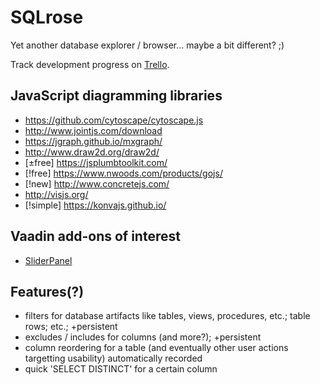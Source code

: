 # SQLrose

Yet another database explorer / browser... maybe a bit different? ;)

Track development progress on [Trello](https://trello.com/b/41G7I2lW/sqlrose).

## JavaScript diagramming libraries

 * https://github.com/cytoscape/cytoscape.js
 * http://www.jointjs.com/download
 * https://jgraph.github.io/mxgraph/
 * http://www.draw2d.org/draw2d/
 * [±free] https://jsplumbtoolkit.com/
 * [!free] https://www.nwoods.com/products/gojs/
 * [!new] http://www.concretejs.com/
 * http://visjs.org/
 * [!simple] https://konvajs.github.io/

## Vaadin add-ons of interest

 * [SliderPanel](https://vaadin.com/directory#!addon/sliderpanel)

## Features(?)

 * filters for database artifacts like tables, views, procedures, etc.; table rows; etc.; +persistent
 * excludes / includes for columns (and more?); +persistent
 * column reordering for a table (and eventually other user actions targetting usability) automatically recorded
 * quick 'SELECT DISTINCT' for a certain column
